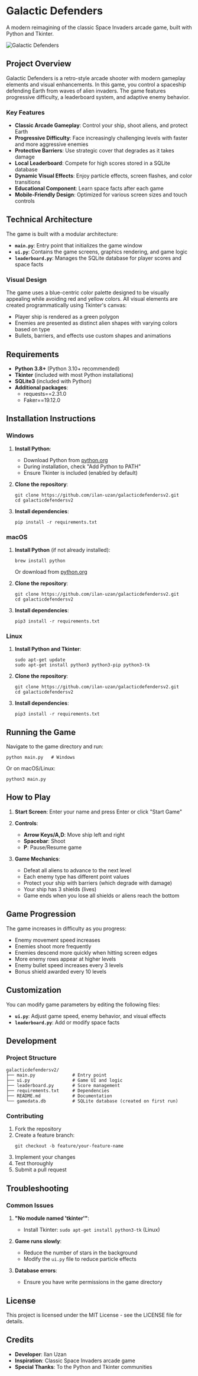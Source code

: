 # Galactic Defenders

A modern reimagining of the classic Space Invaders arcade game, built with Python and Tkinter.

![Galactic Defenders](https://github.com/ilan-uzan/galacticdefendersv2/raw/main/screenshots/gameplay.png)

## Project Overview

Galactic Defenders is a retro-style arcade shooter with modern gameplay elements and visual enhancements. In this game, you control a spaceship defending Earth from waves of alien invaders. The game features progressive difficulty, a leaderboard system, and adaptive enemy behavior.

### Key Features

- **Classic Arcade Gameplay**: Control your ship, shoot aliens, and protect Earth
- **Progressive Difficulty**: Face increasingly challenging levels with faster and more aggressive enemies
- **Protective Barriers**: Use strategic cover that degrades as it takes damage
- **Local Leaderboard**: Compete for high scores stored in a SQLite database
- **Dynamic Visual Effects**: Enjoy particle effects, screen flashes, and color transitions
- **Educational Component**: Learn space facts after each game
- **Mobile-Friendly Design**: Optimized for various screen sizes and touch controls

## Technical Architecture

The game is built with a modular architecture:

- **`main.py`**: Entry point that initializes the game window
- **`ui.py`**: Contains the game screens, graphics rendering, and game logic
- **`leaderboard.py`**: Manages the SQLite database for player scores and space facts

### Visual Design

The game uses a blue-centric color palette designed to be visually appealing while avoiding red and yellow colors. All visual elements are created programmatically using Tkinter's canvas:

- Player ship is rendered as a green polygon
- Enemies are presented as distinct alien shapes with varying colors based on type
- Bullets, barriers, and effects use custom shapes and animations

## Requirements

- **Python 3.8+** (Python 3.10+ recommended)
- **Tkinter** (included with most Python installations)
- **SQLite3** (included with Python)
- **Additional packages**:
  - requests==2.31.0
  - Faker==19.12.0

## Installation Instructions

### Windows

1. **Install Python**:
   - Download Python from [python.org](https://www.python.org/downloads/windows/)
   - During installation, check "Add Python to PATH"
   - Ensure Tkinter is included (enabled by default)

2. **Clone the repository**:
   ```
   git clone https://github.com/ilan-uzan/galacticdefendersv2.git
   cd galacticdefendersv2
   ```

3. **Install dependencies**:
   ```
   pip install -r requirements.txt
   ```

### macOS

1. **Install Python** (if not already installed):
   ```
   brew install python
   ```
   Or download from [python.org](https://www.python.org/downloads/macos/)

2. **Clone the repository**:
   ```
   git clone https://github.com/ilan-uzan/galacticdefendersv2.git
   cd galacticdefendersv2
   ```

3. **Install dependencies**:
   ```
   pip3 install -r requirements.txt
   ```

### Linux

1. **Install Python and Tkinter**:
   ```
   sudo apt-get update
   sudo apt-get install python3 python3-pip python3-tk
   ```

2. **Clone the repository**:
   ```
   git clone https://github.com/ilan-uzan/galacticdefendersv2.git
   cd galacticdefendersv2
   ```

3. **Install dependencies**:
   ```
   pip3 install -r requirements.txt
   ```

## Running the Game

Navigate to the game directory and run:

```
python main.py   # Windows
```

Or on macOS/Linux:

```
python3 main.py
```

## How to Play

1. **Start Screen**: Enter your name and press Enter or click "Start Game"
2. **Controls**:
   - **Arrow Keys/A,D**: Move ship left and right
   - **Spacebar**: Shoot
   - **P**: Pause/Resume game

3. **Game Mechanics**:
   - Defeat all aliens to advance to the next level
   - Each enemy type has different point values
   - Protect your ship with barriers (which degrade with damage)
   - Your ship has 3 shields (lives)
   - Game ends when you lose all shields or aliens reach the bottom

## Game Progression

The game increases in difficulty as you progress:
- Enemy movement speed increases
- Enemies shoot more frequently
- Enemies descend more quickly when hitting screen edges
- More enemy rows appear at higher levels
- Enemy bullet speed increases every 3 levels
- Bonus shield awarded every 10 levels

## Customization

You can modify game parameters by editing the following files:
- **`ui.py`**: Adjust game speed, enemy behavior, and visual effects
- **`leaderboard.py`**: Add or modify space facts

## Development

### Project Structure
```
galacticdefendersv2/
├── main.py              # Entry point
├── ui.py                # Game UI and logic
├── leaderboard.py       # Score management
├── requirements.txt     # Dependencies
├── README.md            # Documentation
└── gamedata.db          # SQLite database (created on first run)
```

### Contributing

1. Fork the repository
2. Create a feature branch:
   ```
   git checkout -b feature/your-feature-name
   ```
3. Implement your changes
4. Test thoroughly
5. Submit a pull request

## Troubleshooting

### Common Issues

1. **"No module named 'tkinter'"**:
   - Install Tkinter: `sudo apt-get install python3-tk` (Linux)

2. **Game runs slowly**:
   - Reduce the number of stars in the background
   - Modify the `ui.py` file to reduce particle effects

3. **Database errors**:
   - Ensure you have write permissions in the game directory

## License

This project is licensed under the MIT License - see the LICENSE file for details.

## Credits

- **Developer**: Ilan Uzan
- **Inspiration**: Classic Space Invaders arcade game
- **Special Thanks**: To the Python and Tkinter communities
